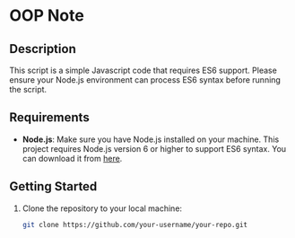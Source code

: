 # OOP Note

## Description
This script is a simple Javascript code that requires ES6 support. Please ensure your Node.js environment can process ES6 syntax before running the script.

## Requirements
- **Node.js**: Make sure you have Node.js installed on your machine. This project requires Node.js version 6 or higher to support ES6 syntax. You can download it from [here](https://nodejs.org/).

## Getting Started

1. Clone the repository to your local machine:
   ```bash
   git clone https://github.com/your-username/your-repo.git
